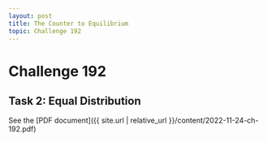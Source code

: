 ```yaml
---
layout: post
title: The Counter to Equilibrium
topic: Challenge 192
---
```


# Challenge 192
## Task 2: Equal Distribution

See the [PDF document]({{ site.url | relative_url }}/content/2022-11-24-ch-192.pdf)
